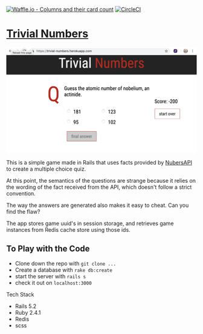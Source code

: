 [![Waffle.io - Columns and their card count](https://badge.waffle.io/wfischer42/trivial-numbers.svg?columns=all)](https://waffle.io/wfischer42/trivial-numbers) [![CircleCI](https://circleci.com/gh/wfischer42/trivial-numbers.svg?style=svg)](https://circleci.com/gh/wfischer42/trivial-numbers)

# [Trivial Numbers](https://trivial-numbers.herokuapp.com/)

![screenshot](screen.png)

This is a simple game made in Rails that uses facts provided by [NubersAPI](http://numbersapi.com/#42) to create a multiple choice quiz.

At this point, the semantics of the questions are strange because it relies on the wording of the fact received from the API, which doesn't follow a strict convention.

The way the answers are generated also makes it easy to cheat. Can you find the flaw?

The app stores game uuid's in session storage, and retrieves game instances from Redis cache store using those ids.

## To Play with the Code

- Clone down the repo with `git clone ...`
- Create a database with `rake db:create`
- start the server with `rails s`
- check it out on `localhost:3000`

Tech Stack
- Rails 5.2
- Ruby 2.4.1
- Redis
- scss
